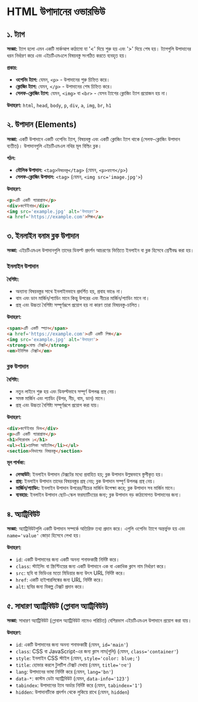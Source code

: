 
# HTML উপাদানের ওভারভিউ

## ১. ট্যাগ

**সংজ্ঞা:** ট্যাগ হলো এমন একটি মার্কআপ কাঠামো যা '<' দিয়ে শুরু হয় এবং '>' দিয়ে শেষ হয়। ট্যাগগুলি উপাদানের ধরন নির্ধারণ করে এবং এইচটিএমএলে বিষয়বস্তু সংগঠিত করতে ব্যবহৃত হয়।

**প্রকার:**
- **ওপেনিং ট্যাগ:** যেমন, `<p>` - উপাদানের শুরু চিহ্নিত করে।
- **ক্লোজিং ট্যাগ:** যেমন, `</p>` - উপাদানের শেষ চিহ্নিত করে।
- **সেলফ-ক্লোজিং ট্যাগ:** যেমন, `<img>` বা `<br>` - যেসব ট্যাগের ক্লোজিং ট্যাগ প্রয়োজন হয় না।

**উদাহরণ:** `html`, `head`, `body`, `p`, `div`, `a`, `img`, `br`, `h1`

## ২. উপাদান (Elements)

**সংজ্ঞা:** একটি উপাদানে একটি ওপেনিং ট্যাগ, বিষয়বস্তু এবং একটি ক্লোজিং ট্যাগ থাকে (সেলফ-ক্লোজিং উপাদান ব্যতীত)। উপাদানগুলি এইচটিএমএল নথির মূল বিল্ডিং ব্লক।

**গঠন:**
- **মৌলিক উপাদান:** `<tag>বিষয়বস্তু</tag>` (যেমন, `<p>হ্যালো</p>`)
- **সেলফ-ক্লোজিং উপাদান:** `<tag>` (যেমন, `<img src='image.jpg'>`)

**উদাহরণ:**
```html
<p>এটি একটি প্যারাগ্রাফ</p>
<div>কন্টেইনার</div>
<img src='example.jpg' alt='উদাহরণ'>
<a href='https://example.com'>লিঙ্ক</a>
```

## ৩. ইনলাইন বনাম ব্লক উপাদান

**সংজ্ঞা:** এইচটিএমএল উপাদানগুলি তাদের ডিফল্ট প্রদর্শন আচরণের ভিত্তিতে ইনলাইন বা ব্লক হিসেবে শ্রেণীবদ্ধ করা হয়।

### ইনলাইন উপাদান

**বৈশিষ্ট্য:**
- অন্যান্য বিষয়বস্তুর সাথে ইনলাইনভাবে প্রদর্শিত হয়, প্রবাহ ভাঙে না।
- বাম এবং ডান মার্জিন/প্যাডিং মানে কিন্তু উপরের এবং নীচের মার্জিন/প্যাডিং মানে না।
- প্রস্থ এবং উচ্চতা বৈশিষ্ট্য সম্পূর্ণরূপে প্রয়োগ হয় না কারণ তারা বিষয়বস্তু-চালিত।

**উদাহরণ:**
```html
<span>এটি একটি স্প্যান</span>
<a href='https://example.com'>এটি একটি লিঙ্ক</a>
<img src='example.jpg' alt='উদাহরণ'>
<strong>বোল্ড টেক্সট</strong>
<em>ইটালিক টেক্সট</em>
```

### ব্লক উপাদান

**বৈশিষ্ট্য:**
- নতুন লাইনে শুরু হয় এবং ডিফল্টভাবে সম্পূর্ণ উপলব্ধ প্রস্থ নেয়।
- সমস্ত মার্জিন এবং প্যাডিং (উপর, নীচ, বাম, ডান) মানে।
- প্রস্থ এবং উচ্চতা বৈশিষ্ট্য সম্পূর্ণরূপে প্রয়োগ করা যায়।

**উদাহরণ:**
```html
<div>কন্টেইনার ডিভ</div>
<p>এটি একটি প্যারাগ্রাফ</p>
<h1>শিরোনাম ১</h1>
<ul><li>তালিকা আইটেম</li></ul>
<section>বিভাগের বিষয়বস্তু</section>
```

**মূল পার্থক্য:**
- **লেআউট:** ইনলাইন উপাদান টেক্সটের মধ্যে প্রবাহিত হয়; ব্লক উপাদান উল্লম্বভাবে স্তুপীকৃত হয়।
- **প্রস্থ:** ইনলাইন উপাদান তাদের বিষয়বস্তুর প্রস্থ নেয়; ব্লক উপাদান সম্পূর্ণ উপলব্ধ প্রস্থ নেয়।
- **মার্জিন/প্যাডিং:** ইনলাইন উপাদান উপরের/নীচের মার্জিন উপেক্ষা করে; ব্লক উপাদান সব মার্জিন মানে।
- **ব্যবহার:** ইনলাইন উপাদান ছোট-স্কেল ফরম্যাটিংয়ের জন্য; ব্লক উপাদান বড় কাঠামোগত উপাদানের জন্য।

## ৪. অ্যাট্রিবিউট

**সংজ্ঞা:** অ্যাট্রিবিউটগুলি একটি উপাদান সম্পর্কে অতিরিক্ত তথ্য প্রদান করে। এগুলি ওপেনিং ট্যাগে অন্তর্ভুক্ত হয় এবং `name='value'` জোড়া হিসেবে লেখা হয়।

**উদাহরণ:**
- `id`: একটি উপাদানের জন্য একটি অনন্য শনাক্তকারী নির্দিষ্ট করে।
- `class`: স্টাইলিং বা স্ক্রিপ্টিংয়ের জন্য একটি উপাদানে এক বা একাধিক ক্লাস নাম নির্ধারণ করে।
- `src`: ছবি বা ভিডিওর মতো মিডিয়ার জন্য উৎস URL নির্দিষ্ট করে।
- `href`: একটি হাইপারলিঙ্কের জন্য URL নির্দিষ্ট করে।
- `alt`: ছবির জন্য বিকল্প টেক্সট প্রদান করে।

## ৫. সাধারণ অ্যাট্রিবিউট (গ্লোবাল অ্যাট্রিবিউট)

**সংজ্ঞা:** সাধারণ অ্যাট্রিবিউট (গ্লোবাল অ্যাট্রিবিউট নামেও পরিচিত) বেশিরভাগ এইচটিএমএল উপাদানে প্রয়োগ করা যায়।

**উদাহরণ:**
- `id`: একটি উপাদানের জন্য অনন্য শনাক্তকারী (যেমন, `id='main'`)
- `class`: CSS বা JavaScript-এর জন্য ক্লাস নাম(গুলি) (যেমন, `class='container'`)
- `style`: ইনলাইন CSS স্টাইল (যেমন, `style='color: blue;'`)
- `title`: হোভার করলে টুলটিপ টেক্সট দেখায় (যেমন, `title='তথ্য'`)
- `lang`: উপাদানের ভাষা নির্দিষ্ট করে (যেমন, `lang='bn'`)
- `data-*`: কাস্টম ডেটা অ্যাট্রিবিউট (যেমন, `data-info='123'`)
- `tabindex`: উপাদানের ট্যাব অর্ডার নির্দিষ্ট করে (যেমন, `tabindex='1'`)
- `hidden`: উপাদানটিকে প্রদর্শন থেকে লুকিয়ে রাখে (যেমন, `hidden`)
```
